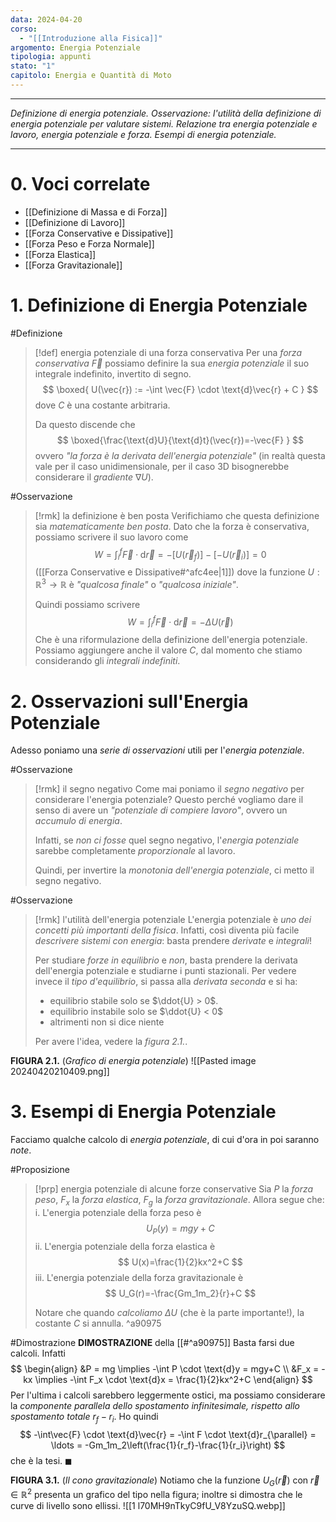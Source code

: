 ```yaml
---
data: 2024-04-20
corso:
  - "[[Introduzione alla Fisica]]"
argomento: Energia Potenziale
tipologia: appunti
stato: "1"
capitolo: Energia e Quantità di Moto
---
```

- - -
*Definizione di energia potenziale. Osservazione: l'utilità della definizione di energia potenziale per valutare sistemi. Relazione tra energia potenziale e lavoro, energia potenziale e forza. Esempi di energia potenziale.*
- - -
# 0. Voci correlate
- [[Definizione di Massa e di Forza]]
- [[Definizione di Lavoro]]
- [[Forza Conservative e Dissipative]]
- [[Forza Peso e Forza Normale]]
- [[Forza Elastica]]
- [[Forza Gravitazionale]]
# 1. Definizione di Energia Potenziale
#Definizione 
> [!def] energia potenziale di una forza conservativa
> Per una *forza conservativa* $\vec{F}$ possiamo definire la sua *energia potenziale* il suo integrale indefinito, invertito di segno.
> $$
> \boxed{ U(\vec{r}) := -\int \vec{F} \cdot \text{d}\vec{r} + C }
> $$
> dove $C$ è una costante arbitraria.
> 
> Da questo discende che
> $$
> \boxed{\frac{\text{d}U}{\text{d}t}(\vec{r})=-\vec{F} }
> $$
> ovvero *"la forza è la derivata dell'energia potenziale"* (in realtà questa vale per il caso unidimensionale, per il caso 3D bisognerebbe considerare il *gradiente* $\nabla U$).

#Osservazione 
> [!rmk] la definizione è ben posta
> Verifichiamo che questa definizione sia *matematicamente ben posta*. Dato che la forza è conservativa, possiamo scrivere il suo lavoro come
> $$
> W = \int_i^f \vec{F} \cdot \text{d}\vec{r} = -[U(\vec{r}_f)] -[-U(\vec{r}_i)] = 0
> $$
> ([[Forza Conservative e Dissipative#^afc4ee|1]]) dove la funzione $U: \mathbb{R}^3 \longrightarrow \mathbb{R}$ è *"qualcosa finale"* o *"qualcosa iniziale"*.
> 
> Quindi possiamo scrivere
> $$
> W =\int_i^f \vec{F} \cdot \text{d}\vec{r}= -\Delta U(\vec{r})
> $$
> Che è una riformulazione della definizione dell'energia potenziale. Possiamo aggiungere anche il valore $C$, dal momento che stiamo considerando gli *integrali indefiniti*.

# 2. Osservazioni sull'Energia Potenziale
Adesso poniamo una *serie di osservazioni* utili per l'*energia potenziale*.

#Osservazione 
> [!rmk] il segno negativo
> Come mai poniamo il *segno negativo* per considerare l'energia potenziale? Questo perché vogliamo dare il senso di avere un *"potenziale di compiere lavoro"*, ovvero un *accumulo di energia*.
> 
> Infatti, se *non ci fosse* quel segno negativo, l'*energia potenziale* sarebbe completamente *proporzionale* al lavoro.
> 
> Quindi, per invertire la *monotonia dell'energia potenziale*, ci metto il segno negativo. 

#Osservazione 
> [!rmk] l'utilità dell'energia potenziale
> L'energia potenziale è *uno dei concetti più importanti della fisica*. Infatti, così diventa più facile *descrivere sistemi con energia*: basta prendere *derivate* e *integrali*!
> 
> Per studiare *forze in equilibrio* e *non*, basta prendere la derivata dell'energia potenziale e studiarne i punti stazionali. Per vedere invece il *tipo d'equilibrio*, si passa alla *derivata seconda* e si ha:
> - equilibrio stabile solo se $\ddot{U} > 0$.
> - equilibrio instabile solo se $\ddot{U} < 0$
> - altrimenti non si dice niente
>   
> Per avere l'idea, vedere la *figura 2.1.*.

**FIGURA 2.1.** (*Grafico di energia potenziale*)
![[Pasted image 20240420210409.png]]

# 3. Esempi di Energia Potenziale
Facciamo qualche calcolo di *energia potenziale*, di cui d'ora in poi saranno *note*.

#Proposizione 
> [!prp] energia potenziale di alcune forze conservative
> Sia $P$ la *forza peso*, $F_x$ la *forza elastica*, $F_g$ la *forza gravitazionale*. Allora segue che:
> i. L'energia potenziale della forza peso è
> $$
> U_P(y)=mgy+C
> $$
> ii. L'energia potenziale della forza elastica è
> $$
> U(x)=\frac{1}{2}kx^2+C
> $$
> iii. L'energia potenziale della forza gravitazionale è
> $$
> U_G(r)=-\frac{Gm_1m_2}{r}+C
> $$
> 
> Notare che quando *calcoliamo* $\Delta U$ (che è la parte importante!), la costante $C$ si annulla.
^a90975

#Dimostrazione 
**DIMOSTRAZIONE** della [[#^a90975]]
Basta farsi due calcoli. Infatti
$$
\begin{align}
&P = mg \implies -\int P \cdot \text{d}y = mgy+C \\
&F_x = -kx \implies -\int F_x \cdot \text{d}x = \frac{1}{2}kx^2+C
\end{align}
$$
Per l'ultima i calcoli sarebbero leggermente ostici, ma possiamo considerare la *componente parallela dello spostamento infinitesimale, rispetto allo spostamento totale $r_f-r_i$*. Ho quindi
$$
-\int\vec{F} \cdot \text{d}\vec{r} = -\int F \cdot \text{d}r_{\parallel} = \ldots = -Gm_1m_2\left(\frac{1}{r_f}-\frac{1}{r_i}\right)
$$
che è la tesi. $\blacksquare$

**FIGURA 3.1.** (*Il cono gravitazionale*)
Notiamo che la funzione $U_G(\vec{r})$ con $\vec{r}\in \mathbb{R}^2$ presenta un grafico del tipo nella figura; inoltre si dimostra che le curve di livello sono ellissi.
![[1 l70MH9nTkyC9fU_V8YzuSQ.webp]]
